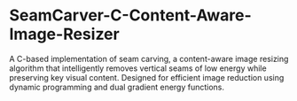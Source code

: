 # SeamCarver-C-Content-Aware-Image-Resizer
A C-based implementation of seam carving, a content-aware image resizing algorithm that intelligently removes vertical seams of low energy while preserving key visual content. Designed for efficient image reduction using dynamic programming and dual gradient energy functions.
